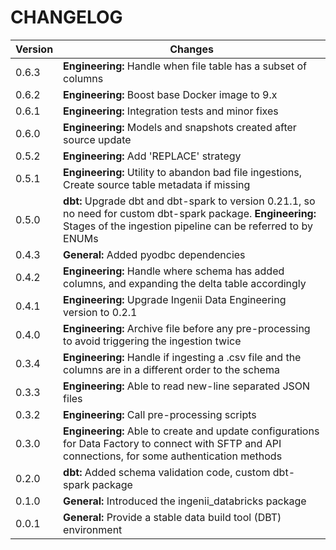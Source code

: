 # CHANGELOG

| Version | Changes |
| --- | --- |
| 0.6.3 | **Engineering:** Handle when file table has a subset of columns |
| 0.6.2 | **Engineering:** Boost base Docker image to 9.x |
| 0.6.1 | **Engineering:** Integration tests and minor fixes |
| 0.6.0 | **Engineering:** Models and snapshots created after source update |
| 0.5.2 | **Engineering:** Add 'REPLACE' strategy |
| 0.5.1 | **Engineering:** Utility to abandon bad file ingestions, Create source table metadata if missing |
| 0.5.0 | **dbt:** Upgrade dbt and dbt-spark to version 0.21.1, so no need for custom dbt-spark package. **Engineering:** Stages of the ingestion pipeline can be referred to by ENUMs |
| 0.4.3 | **General:** Added pyodbc dependencies |
| 0.4.2 | **Engineering:** Handle where schema has added columns, and expanding the delta table accordingly |
| 0.4.1 | **Engineering:** Upgrade Ingenii Data Engineering version to 0.2.1 |
| 0.4.0 | **Engineering:** Archive file before any pre-processing to avoid triggering the ingestion twice |
| 0.3.4 | **Engineering:** Handle if ingesting a .csv file and the columns are in a different order to the schema |
| 0.3.3 | **Engineering:** Able to read new-line separated JSON files |
| 0.3.2 | **Engineering:** Call pre-processing scripts |
| 0.3.0 | **Engineering:** Able to create and update configurations for Data Factory to connect with SFTP and API connections, for some authentication methods |
| 0.2.0 | **dbt:** Added schema validation code, custom dbt-spark package |
| 0.1.0 | **General:** Introduced the ingenii_databricks package |
| 0.0.1 | **General:** Provide a stable data build tool (DBT) environment |
